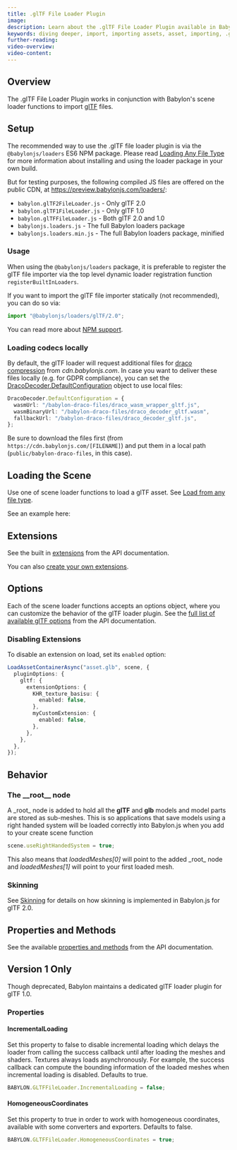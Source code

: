 ```yaml
---
title: .glTF File Loader Plugin
image:
description: Learn about the .glTF File Loader Plugin available in Babylon.js.
keywords: diving deeper, import, importing assets, asset, importing, .glTF, gltf
further-reading:
video-overview:
video-content:
---
```


## Overview

The .glTF File Loader Plugin works in conjunction with Babylon's scene loader functions to import [glTF](https://www.khronos.org/gltf/) files.

<Alert severity="info" description="glTF 1.0 is deprecated. This page is primarily focused on glTF 2.0." />

## Setup

The recommended way to use the .glTF file loader plugin is via the `@babylonjs/loaders` ES6 NPM package. Please read [Loading Any File Type](/features/featuresDeepDive/importers/loadingFileTypes#npm) for more information about installing and using the loader package in your own build.

<Alert severity="warning" title="Warning" description="The CDN should not be used in production environments. The purpose of our CDN is to serve Babylon packages to users learning how to use the platform or running small experiments. Once you've built an application and are ready to share it with the world at large, you should serve all packages from your own CDN."/>

But for testing purposes, the following compiled JS files are offered on the public CDN, at https://preview.babylonjs.com/loaders/:

- `babylon.glTF2FileLoader.js` - Only glTF 2.0
- `babylon.glTF1FileLoader.js` - Only glTF 1.0
- `babylon.glTFFileLoader.js` - Both glTF 2.0 and 1.0
- `babylonjs.loaders.js` - The full Babylon loaders package
- `babylonjs.loaders.min.js` - The full Babylon loaders package, minified

### Usage

When using the `@babylonjs/loaders` package, it is preferable to register the glTF file importer via the top level dynamic loader registration function `registerBuiltInLoaders`.

If you want to import the glTF file importer statically (not recommended), you can do so via:

```javascript
import "@babylonjs/loaders/glTF/2.0";
```

You can read more about [NPM support](/setup/frameworkPackages/npmSupport).

### Loading codecs locally

By default, the glTF loader will request additional files for [draco compression](https://google.github.io/draco/) from _cdn.babylonjs.com_. In case you want to deliver these files locally (e.g. for GDPR compliance), you can set the [DracoDecoder.DefaultConfiguration](https://doc.babylonjs.com/typedoc/classes/BABYLON.DracoDecoder) object to use local files:

```typescript
DracoDecoder.DefaultConfiguration = {
  wasmUrl: "/babylon-draco-files/draco_wasm_wrapper_gltf.js",
  wasmBinaryUrl: "/babylon-draco-files/draco_decoder_gltf.wasm",
  fallbackUrl: "/babylon-draco-files/draco_decoder_gltf.js",
};
```

Be sure to download the files first (from `https://cdn.babylonjs.com/[FILENAME]`) and put them in a local path (`public/babylon-draco-files`, in this case).

## Loading the Scene

Use one of scene loader functions to load a glTF asset.
See [Load from any file type](/features/featuresDeepDive/importers/loadingFileTypes).

See an example here: <Playground id="#WGZLGJ#11018" title="Load a glTF Asset" description="Simple example showing how load a .glTF asset into your scene." image="/img/playgroundsAndNMEs/divingDeeperglTF1.jpg" isMain={true} category="Import"/>

## Extensions

See the built in [extensions](/typedoc/modules/babylon.gltf2.loader.extensions) from the API documentation.

You can also [create your own extensions](/features/featuresDeepDive/importers/glTF/createExtensions).

## Options

Each of the scene loader functions accepts an options object, where you can customize the behavior of the glTF loader plugin. See the [full list of available glTF options](typedoc/classes/BABYLON.GLTFLoaderOptions) from the API documentation.

### Disabling Extensions

To disable an extension on load, set its `enabled` option:

```typescript
LoadAssetContainerAsync("asset.glb", scene, {
  pluginOptions: {
    gltf: {
      extensionOptions: {
        KHR_texture_basisu: {
          enabled: false,
        },
        myCustomExtension: {
          enabled: false,
        },
      },
    },
  },
});
```

## Behavior

### The \_\_root\_\_ node

A \_root\_ node is added to hold all the **glTF** and **glb** models and model parts are stored as sub-meshes. This is so applications that save models using a right handed system will be loaded correctly into Babylon.js when you add to your create scene function

```javascript
scene.useRightHandedSystem = true;
```

This also means that _loadedMeshes[0]_ will point to the added \_root\_ node and _loadedMeshes[1]_ will point to your first loaded mesh.

### Skinning

See [Skinning](/features/featuresDeepDive/importers/glTF/glTFSkinning) for details on how skinning is implemented in Babylon.js for glTF 2.0.

## Properties and Methods

See the available [properties and methods](/typedoc/modules/babylon.gltffileloader) from the API documentation.

## Version 1 Only

Though deprecated, Babylon maintains a dedicated glTF loader plugin for glTF 1.0.

### Properties

#### IncrementalLoading

Set this property to false to disable incremental loading which delays the loader from calling the success callback until after loading the meshes and shaders. Textures always loads asynchronously. For example, the success callback can compute the bounding information of the loaded meshes when incremental loading is disabled. Defaults to true.

```javascript
BABYLON.GLTFFileLoader.IncrementalLoading = false;
```

#### HomogeneousCoordinates

Set this property to true in order to work with homogeneous coordinates, available with some converters and exporters. Defaults to false.

```javascript
BABYLON.GLTFFileLoader.HomogeneousCoordinates = true;
```
